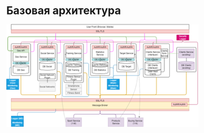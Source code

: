 # Базовая архитектура
![Базовая архитектура приложений/ сервисов](https://github.com/Lana8888/trans-sport/blob/main/base-arch.png)
